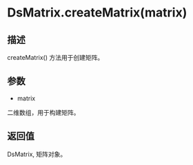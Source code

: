 # DsMatrix.createMatrix(matrix)

## 描述

createMatrix() 方法用于创建矩阵。

## 参数

- matrix

二维数组，用于构建矩阵。

## 返回值

DsMatrix, 矩阵对象。
